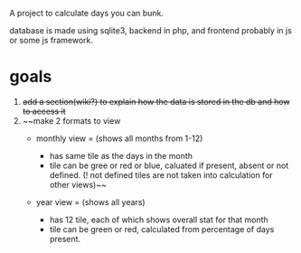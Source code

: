 A project to calculate days you can bunk.

database is made using sqlite3, backend in php, and frontend probably in js or some js framework.

# goals

1. ~~add a section(wiki?) to explain how the data is stored in the db and how to access it~~
2. ~~make 2 formats to view 
   - monthly view = (shows all months from 1-12)
     - has same tile as the days in the month
     - tile can be gree or red or blue, caluated if present, absent or not defined. (! not defined tiles are not taken into calculation for other views)~~
  
   - year view = (shows all years)
     - has 12 tile, each of which shows overall stat for that month
     - tile can be green or red, calculated from percentage of days present.
  
